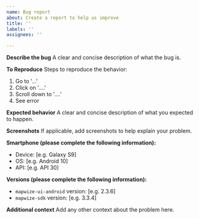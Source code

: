 ```yaml
---
name: Bug report
about: Create a report to help us improve
title: ''
labels: ''
assignees: ''

---
```


**Describe the bug**
A clear and concise description of what the bug is.

**To Reproduce**
Steps to reproduce the behavior:
1. Go to '...'
2. Click on '....'
3. Scroll down to '....'
4. See error

**Expected behavior**
A clear and concise description of what you expected to happen.

**Screenshots**
If applicable, add screenshots to help explain your problem.

**Smartphone (please complete the following information):**
 - Device: [e.g. Galaxy S9]
 - OS: [e.g. Android 10]
 - API: [e.g. API 30]


**Versions (please complete the following information):**
 - `mapwize-ui-android` version: [e.g. 2.3.6]
 - `mapwize-sdk` version: [e.g. 3.3.4]

**Additional context**
Add any other context about the problem here.
